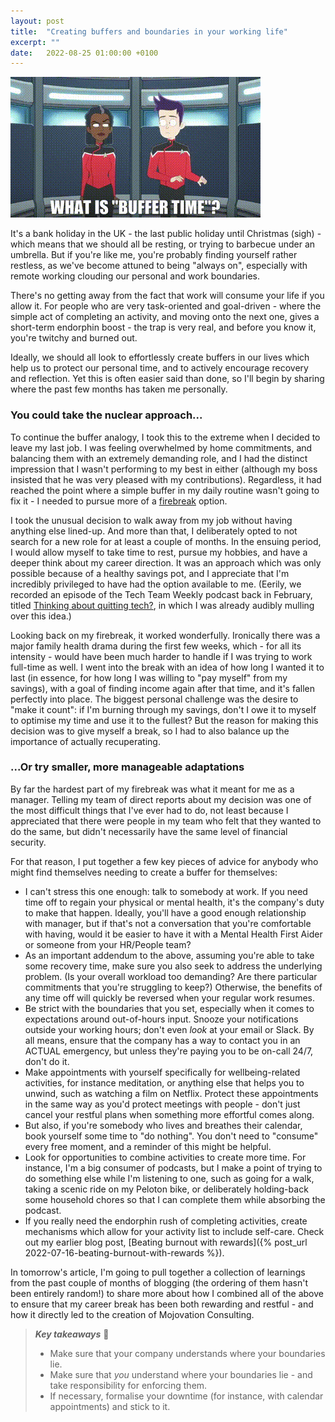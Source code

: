 ```yaml
---
layout: post
title:  "Creating buffers and boundaries in your working life"
excerpt: ""
date:   2022-08-25 01:00:00 +0100
---
```


![Star Trek: Lower Decks - What is "Buffer Time"?](/assets/img/lower-decks-buffer-time.gif)

It's a bank holiday in the UK - the last public holiday until Christmas (sigh) - which means that we should all be resting, or trying to barbecue under an umbrella. But if you're like me, you're probably finding yourself rather restless, as we've become attuned to being "always on", especially with remote working clouding our personal and work boundaries.

There's no getting away from the fact that work will consume your life if you allow it. For people who are very task-oriented and goal-driven - where the simple act of completing an activity, and moving onto the next one, gives a short-term endorphin boost - the trap is very real, and before you know it, you're twitchy and burned out.

Ideally, we should all look to effortlessly create buffers in our lives which help us to protect our personal time, and to actively encourage recovery and reflection. Yet this is often easier said than done, so I'll begin by sharing where the past few months has taken me personally.

### You could take the nuclear approach...

To continue the buffer analogy, I took this to the extreme when I decided to leave my last job. I was feeling overwhelmed by home commitments, and balancing them with an extremely demanding role, and I had the distinct impression that I wasn't performing to my best in either (although my boss insisted that he was very pleased with my contributions). Regardless, it had reached the point where a simple buffer in my daily routine wasn't going to fix it - I needed to pursue more of a [firebreak](https://en.wikipedia.org/wiki/Firebreak) option.

I took the unusual decision to walk away from my job without having anything else lined-up. And more than that, I deliberately opted to not search for a new role for at least a couple of months. In the ensuing period, I would allow myself to take time to rest, pursue my hobbies, and have a deeper think about my career direction. It was an approach which was only possible because of a healthy savings pot, and I appreciate that I'm incredibly privileged to have had the option available to me. (Eerily, we recorded an episode of the Tech Team Weekly podcast back in February, titled [Thinking about quitting tech?](https://www.youtube.com/watch?v=wsIdAES71j0), in which I was already audibly mulling over this idea.)

Looking back on my firebreak, it worked wonderfully. Ironically there was a major family health drama during the first few weeks, which - for all its intensity - would have been much harder to handle if I was trying to work full-time as well. I went into the break with an idea of how long I wanted it to last (in essence, for how long I was willing to "pay myself" from my savings), with a goal of finding income again after that time, and it's fallen perfectly into place. The biggest personal challenge was the desire to "make it count": if I'm burning through my savings, don't I owe it to myself to optimise my time and use it to the fullest? But the reason for making this decision was to give myself a break, so I had to also balance up the importance of actually recuperating.

### ...Or try smaller, more manageable adaptations

By far the hardest part of my firebreak was what it meant for me as a manager. Telling my team of direct reports about my decision was one of the most difficult things that I've ever had to do, not least because I appreciated that there were people in my team who felt that they wanted to do the same, but didn't necessarily have the same level of financial security.

For that reason, I put together a few key pieces of advice for anybody who might find themselves needing to create a buffer for themselves:

* I can't stress this one enough: talk to somebody at work. If you need time off to regain your physical or mental health, it's the company's duty to make that happen. Ideally, you'll have a good enough relationship with manager, but if that's not a conversation that you're comfortable with having, would it be easier to have it with a Mental Health First Aider or someone from your HR/People team?
* As an important addendum to the above, assuming you're able to take some recovery time, make sure you also seek to address the underlying problem. (Is your overall workload too demanding? Are there particular commitments that you're struggling to keep?) Otherwise, the benefits of any time off will quickly be reversed when your regular work resumes.
* Be strict with the boundaries that you set, especially when it comes to expectations around out-of-hours input. Snooze your notifications outside your working hours; don't even _look_ at your email or Slack. By all means, ensure that the company has a way to contact you in an ACTUAL emergency, but unless they're paying you to be on-call 24/7, don't do it. 
* Make appointments with yourself specifically for wellbeing-related activities, for instance meditation, or anything else that helps you to unwind, such as watching a film on Netflix. Protect these appointments in the same way as you'd protect meetings with people - don't just cancel your restful plans when something more effortful comes along.
* But also, if you're somebody who lives and breathes their calendar, book yourself some time to "do nothing". You don't need to "consume" every free moment, and a reminder of this might be helpful.
* Look for opportunities to combine activities to create more time. For instance, I'm a big consumer of podcasts, but I make a point of trying to do something else while I'm listening to one, such as going for a walk, taking a scenic ride on my Peloton bike, or deliberately holding-back some household chores so that I can complete them while absorbing the podcast.
* If you really need the endorphin rush of completing activities, create mechanisms which allow for your activity list to include self-care. Check out my earlier blog post, [Beating burnout with rewards]({% post_url 2022-07-16-beating-burnout-with-rewards %}).

In tomorrow's article, I'm going to pull together a collection of learnings from the past couple of months of blogging (the ordering of them hasn't been entirely random!) to share more about how I combined all of the above to ensure that my career break has been both rewarding and restful - and how it directly led to the creation of Mojovation Consulting.

> **_Key takeaways_** 📝  
> * Make sure that your company understands where your boundaries lie.
> * Make sure that _you_ understand where your boundaries lie - and take responsibility for enforcing them.
> * If necessary, formalise your downtime (for instance, with calendar appointments) and stick to it.